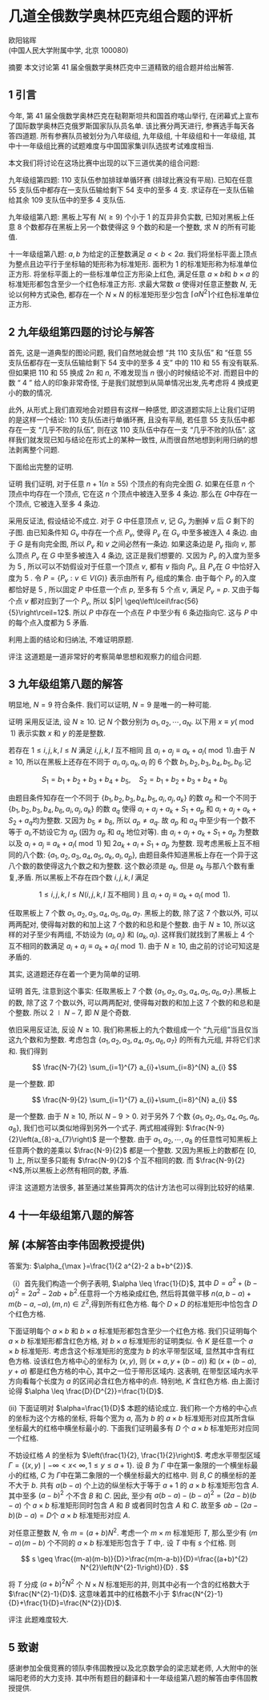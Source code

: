 # 几道全俄数学奥林匹克组合题的评析 

欧阳铭晖<br>(中国人民大学附属中学, 北京 100080)

摘要 本文讨论第 41 届全俄数学奥林匹克中三道精致的组合题并给出解答.

## 1 引言

今年, 第 41 届全俄数学奥林匹克在鞑靼斯坦共和国首府喀山举行, 在闭幕式上宣布了国际数学奥林匹克俄罗斯国家队队员名单. 该比赛分两天进行, 参赛选手每天各答四道题. 所有参赛队员被划分为八年级组, 九年级组, 十年级组和十一年级组, 其中十一年级组比赛的试题难度与中国国家集训队选拔考试难度相当.

本文我们将讨论在这场比赛中出现的以下三道优美的组合问题:

九年级组第四题: 110 支队伍参加排球单循环赛 (排球比赛没有平局). 已知在任意 55 支队伍中都存在一支队伍输给剩下 54 支中的至多 4 支. 求证存在一支队伍输给其余 109 支队伍中的至多 4 支队伍.

九年级组第八题: 黑板上写有 $N(\geq 9)$ 个小于 1 的互异非负实数, 已知对黑板上任意 8 个数都存在黑板上另一个数使得这 9 个数的和是一个整数, 求 $N$ 的所有可能值.

十一年级组第八题: $a, b$ 为给定的正整数满足 $a<b<2 a$. 我们将坐标平面上顶点为整点且边平行于坐标轴的矩形称为标准矩形. 面积为 1 的标准矩形称为标准单位正方形. 将坐标平面上的一些标准单位正方形染上红色, 满足任意 $a \times b$和 $b \times a$ 的标准矩形都包含至少一个红色标准正方形. 求最大常数 $\alpha$ 使得对任意正整数 $N$, 无论以何种方式染色, 都存在一个 $N \times N$ 的标准矩形至少包含 $\left\lceil\alpha N^{2}\right\rceil$个红色标准单位正方形.

## 2 九年级组第四题的讨论与解答

首先, 这是一道典型的图论问题, 我们自然地就会想 “共 110 支队伍” 和 “任意 55 支队伍都存在一支队伍输给剩下 54 支中的至多 4 支” 中的 110 和 55 有没有联系. 但如果把 110 和 55 换成 $2 n$ 和 $n$, 不难发现当 $n$ 很小的时候结论不对. 而题目中的数 “ 4 ” 给人的印象非常奇怪, 于是我们就想到从简单情况出发,先考虑将 4 换成更小的数的情况.

此外, 从形式上我们直观地会对题目有这样一种感觉, 即这道题实际上让我们证明的是这样一个结论: 110 支队伍进行单循环赛, 且没有平局, 若任意 55 支队伍中都存在一支 “几乎不败的队伍”, 则在这 110 支队伍中存在一支 “几乎不败的队伍”. 这样我们就发现已知与结论在形式上的某种一致性, 从而很自然地想到利用归纳的想法剥离整个问题.

下面给出完整的证明.

证明 我们证明, 对于任意 $n+1(n \geq 55)$ 个顶点的有向完全图 $G$. 如果在任意 $n$ 个顶点中均存在一个顶点, 它在这 $n$ 个顶点中被连入至多 4 条边. 那么在 $G$中存在一个顶点, 它被连入至多 4 条边.

采用反证法, 假设结论不成立. 对于 $G$ 中任意顶点 $v$, 记 $G_{v}$ 为删掉 $v$ 后 $G$ 剩下的子图. 由已知条件知 $G_{v}$ 中存在一个点 $P_{v}$, 使得 $P_{v}$ 在 $G_{v}$ 中至多被连入 4 条边. 由于 $G$ 是有向完全图, 所以 $P_{v}$ 和 $v$ 之间必然有一条边. 如果这条边是 $P_{v}$ 指向 $v$, 那么顶点 $P_{v}$ 在 $G$ 中至多被连入 4 条边, 这正是我们想要的. 又因为 $P_{v}$ 的入度为至多为 5 , 所以可以不妨假设对于任意一个顶点 $v$, 都有 $v$ 指向 $P_{v}$, 且 $P_{v}$在 $G$ 中恰好入度为 5 . 令 $P=\left\{P_{v}: v \in V(G)\right\}$ 表示由所有 $P_{v}$ 组成的集合. 由于每个 $P_{v}$ 的入度都恰好是 5 , 所以固定 $P$ 中任意一个点 $p$, 至多有 5 个点 $v$, 满足 $P_{v}=p$. 又由于每个点 $v$ 都对应到了一个 $P_{v}$, 所以 $|P| \geq\left\lceil\frac{56}{5}\right\rceil=12$. 所以 $P$ 中存在一个点在 $P$ 中至少有 6 条边指向它. 这与 $P$ 中的每个点入度都为 5 矛盾.

利用上面的结论和归纳法, 不难证明原题.

评注 这道题是一道非常好的考察简单思想和观察力的组合问题.

## 3 九年级组第八题的解答

明显地, $N=9$ 符合条件. 我们可以证明, $N=9$ 是唯一的一种可能.

证明 采用反证法, 设 $N \geq 10$. 记 $N$ 个数分别为 $a_{1}, a_{2}, \cdots, a_{N}$.
以下用 $x \equiv y(\bmod 1)$ 表示实数 $x$ 和 $y$ 的差是整数.

若存在 $1 \leq i, j, k, l \leq N$ 满足 $i, j, k, l$ 互不相同 且 $a_{i}+a_{j} \equiv a_{k}+a_{l}(\bmod 1)$.由于 $N \geq 10$, 所以在黑板上还存在不同于 $a_{i}, a_{j}, a_{k}, a_{l}$ 的 6 个数 $b_{1}, b_{2}, b_{3}, b_{4}, b_{5}, b_{6}$.记

$$
S_{1}=b_{1}+b_{2}+b_{3}+b_{4}+b_{5}, \quad S_{2}=b_{1}+b_{2}+b_{3}+b_{4}+b_{6}
$$

由题目条件知存在一个不同于 $\left\{b_{1}, b_{2}, b_{3}, b_{4}, b_{5}, a_{i}, a_{j}, a_{k}\right\}$ 的数 $a_{p}$ 和一个不同于 $\left\{b_{1}, b_{2}, b_{3}, b_{4}, b_{6}, a_{i}, a_{j}, a_{k}\right\}$ 的数 $a_{q}$ 使得 $a_{i}+a_{j}+a_{k}+S_{1}+a_{p}$ 和 $a_{i}+a_{j}+a_{k}+S_{2}+a_{q}$均为整数. 又因为 $b_{5} \neq b_{6}$, 所以 $a_{p} \neq a_{q}$. 故 $a_{p}$ 和 $a_{q}$ 中至少有一个数不等于 $a_{l}$,不妨设它为 $a_{p}$ (因为 $a_{p}$ 和 $a_{q}$ 地位对等). 由 $a_{i}+a_{j}+a_{k}+S_{1}+a_{p}$ 为整数以及 $a_{i}+a_{j} \equiv a_{k}+a_{l}(\bmod 1)$ 知 $2 a_{k}+a_{l}+S_{1}+a_{p}$ 为整数. 现考虑黑板上互不相同的八个数: $\left\{a_{1}, a_{2}, a_{3}, a_{4}, a_{5}, a_{k}, a_{l}, a_{p}\right\}$, 由题目条件知道黑板上存在一个异于这八个数的数使得这九个数之和为整数. 这个数必须是 $a_{k}$, 但是 $a_{k}$ 与那八个数有重复,矛盾. 所以黑板上不存在四个数 $i, j, k, l$ 满足

$$
1 \leq i, j, k, l \leq N(i, j, k, l \text { 互不相同 }) \text { 且 } a_{i}+a_{j} \equiv a_{k}+a_{l}(\bmod 1) .
$$

任取黑板上 7 个数 $a_{1}, a_{2}, a_{3}, a_{4}, a_{5}, a_{6}, a_{7}$. 黑板上的数, 除了这 7 个数以外, 可以两两配对, 使得每对数的和加上这 7 个数的和总和是个整数. 由于 $N \geq 10$, 所以这样的对子至少有两组, 不妨设为 $\left(a_{i}, a_{j}\right)$ 和 $\left(a_{k}, a_{l}\right)$. 这样我们就找到了黑板上 4 个互不相同的数满足 $a_{i}+a_{j} \equiv a_{k}+a_{l}(\bmod 1)$. 由于 $N \geq 10$, 由之前的讨论可知这是矛盾的.

其实, 这道题还存在着一个更为简单的证明.

证明 首先, 注意到这个事实: 任取黑板上 7 个数 $\left\{a_{1}, a_{2}, a_{3}, a_{4}, a_{5}, a_{6}, a_{7}\right\}$.黑板上的数, 除了这 7 个数以外, 可以两两配对, 使得每对数的和加上这 7 个数的和总和是个整数. 所以 $2 \mid N-7$, 即 $N$ 是个奇数.

依旧采用反证法, 反设 $N \geq 10$. 我们称黑板上的九个数组成一个 “九元组”当且仅当这九个数和为整数. 考虑包含 $\left\{a_{1}, a_{2}, a_{3}, a_{4}, a_{5}, a_{6}, a_{7}\right\}$ 的所有九元组, 并将它们求和. 我们得到

$$
\frac{N-7}{2} \sum_{i=1}^{7} a_{i}+\sum_{i=8}^{N} a_{i}
$$

是一个整数. 即

$$
\frac{N-9}{2} \sum_{i=1}^{7} a_{i}+\sum_{i=8}^{N} a_{i}
$$

是一个整数.
由于 $N \geq 10$, 所以 $N-9>0$. 对于另外 7 个数 $\left\{a_{1}, a_{2}, a_{3}, a_{4}, a_{5}, a_{6}, a_{8}\right\}$, 我们也可以类似地得到另外一个式子. 两式相减得到: $\frac{N-9}{2}\left(a_{8}-a_{7}\right)$ 是一个整数. 由于 $a_{1}, a_{2}, \cdots, a_{8}$ 的任意性可知黑板上任意两个数的差乘以 $\frac{N-9}{2}$ 都是一个整数. 又因为黑板上的数都在 $[0,1)$ 上, 所以至多只能有 $\frac{N-9}{2}$ 个互不相同的数. 而 $\frac{N-9}{2}<N$,所以黑板上必然有相同的数, 矛盾.

评注 这道题方法很多, 甚至通过某些算两次的估计方法也可以得到比较好的结果.

## 4 十一年级组第八题的解答

## 解 (本解答由李伟固教授提供)

答案为: $\alpha_{\max }=\frac{1}{2 a^{2}-2 a b+b^{2}}$.

（i）首先我们构造一个例子表明, $\alpha \leq \frac{1}{D}$, 其中 $D=a^{2}+(b-a)^{2}=2 a^{2}-2 a b+b^{2}$.任意将一个方格染成红色, 然后将其做平移 $n(a, b-a)+m(b-a,-a),(m, n) \in \mathbb{Z}^{2}$,得到所有红色方格. 每个 $D \times D$ 的标准矩形中恰包含 $D$ 个红色方格.

下面证明每个 $a \times b$ 和 $b \times a$ 标准矩形都包含至少一个红色方格. 我们只证明每个 $a \times b$ 标准矩形都含红色方格, 对 $b \times a$ 标准矩形的证明类似. 令 $K$ 是任意一个 $a \times b$ 标准矩形. 考虑含这个标准矩形的宽度为 $b$ 的水平带型区域, 显然其中含有红色方格. 设该红色方格中心的坐标为 $(x, y)$, 则 $(x+a, y+(b-a))$ 和 $(x+(b-a), y+a)$ 都是红色方格的中心, 其中之一位于带形区域内. 这表明, 在带型区域内水平方向看每个长度为 $a$ 的区间必含红色方格中的点. 特别地, $K$ 含红色方格. 由上面讨论得 $\alpha \leq \frac{D}{D^{2}}=\frac{1}{D}$.

(ii) 下面证明对 $\alpha=\frac{1}{D}$ 本题的结论成立. 我们称一个方格的中心点的坐标为这个方格的坐标, 将每个宽为 $a$, 高为 $b$ 的 $a \times b$ 标准矩形对应其所含纵坐标最大的红格中横坐标最小的. 下面我们证明最多有 $D$ 个 $a \times b$ 标准矩形对应同一个红格.

不妨设红格 $A$ 的坐标为 $\left(\frac{1}{2}, \frac{1}{2}\right)$. 考虑水平带型区域 $\Gamma=\{(x, y) \mid-\infty<x<$ $\infty, 1 \leq y \leq a+1\}$. 设 $B$ 为 $\Gamma$ 中在第一象限的一个横坐标最小的红格, $C$ 为 $\Gamma$中在第二象限的一个横坐标最大的红格中. 则 $B, C$ 的横坐标的差不大于 $b$. 共有 $a(b-a)$ 个上边的纵坐标大于等于 $a+1$ 的 $a \times b$ 标准矩形包含 $A$. 其中至多 $(a-b)^{2}$ 个不含 $B$ 和 $C$. 因此, 至少有 $a(b-a)-(b-a)^{2}=(2 a-b)(b-a)$ 个 $a \times b$
标准矩形同时包含 $A$ 和 $B$ 或者同时包含 $A$ 和 $C$. 故至多 $a b-(2 a-b)(b-a)=D$个 $a \times b$ 标准矩形对应 $A$.

对任意正整数 $N$, 令 $m=(a+b) N^{2}$. 考虑一个 $m \times m$ 标准矩形 $T$, 那么至少有 $(m-a)(m-b)$ 个不同的 $a \times b$ 标准矩形包含于 $T$ 中,. 设 $T$ 中有 $s$ 个红格. 则

$$
s \geq \frac{(m-a)(m-b)}{D}>\frac{m(m-a-b)}{D}=\frac{(a+b)^{2} N^{2}\left(N^{2}-1\right)}{D} .
$$

将 $T$ 分成 $(a+b)^{2} N^{2}$ 个 $N \times N$ 标准矩形的并, 则其中必有一个含的红格数大于 $\frac{N^{2}-1}{D}$. 这意味着其中的红格数不小于 $\frac{N^{2}-1}{D}+\frac{1}{D}=\frac{N^{2}}{D}$.

评注 此题难度较大.

## 5 致谢

感谢参加全俄竞赛的领队李伟固教授以及北京数学会的梁志斌老师, 人大附中的张端阳老师的大力支持. 其中所有题目的翻译和十一年级组第八题的解答由李伟固教授提供.


